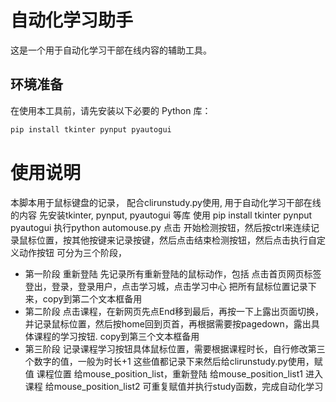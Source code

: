 # 自动化学习助手

这是一个用于自动化学习干部在线内容的辅助工具。

## 环境准备

在使用本工具前，请先安装以下必要的 Python 库：
```bash
pip install tkinter pynput pyautogui
```
# 使用说明
本脚本用于鼠标键盘的记录， 配合clirunstudy.py使用, 用于自动化学习干部在线的内容
先安装tkinter, pynput, pyautogui 等库 使用 pip install tkinter pynput pyautogui
执行python automouse.py
点击 开始检测按钮，然后按ctrl来连续记录鼠标位置，按其他按键来记录按键，然后点击结束检测按钮，然后点击执行自定义动作按钮
可分为三个阶段，
- 第一阶段 重新登陆 先记录所有重新登陆的鼠标动作，包括 点击首页网页标签 登出，登录，登录用户，点击学习城，点击学习中心 把所有鼠标位置记录下来，copy到第二个文本框备用
- 第二阶段 点击课程，在新网页先点End移到最后，再按一下上露出页面切换，并记录鼠标位置，然后按home回到页首，再根据需要按pagedown，露出具体课程的学习按钮. copy到第三个文本框备用
- 第三阶段 记录课程学习按钮具体鼠标位置，需要根据课程时长，自行修改第三个数字的值，一般为时长+1
这些值都记录下来然后给clirunstudy.py使用，赋值 课程位置 给mouse_position_list，重新登陆 给mouse_position_list1 进入课程 给mouse_position_list2
可重复赋值并执行study函数，完成自动化学习